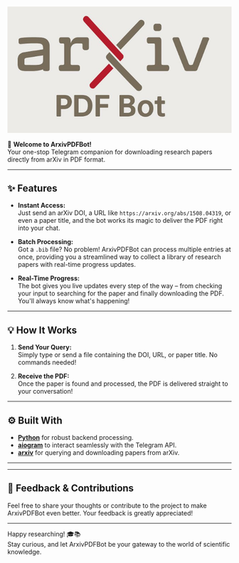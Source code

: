 <div align="center">
    <img src="banner.jpg">
</div>

🚀 **Welcome to ArxivPDFBot!**  
Your one-stop Telegram companion for downloading research papers directly from arXiv in PDF format.

---

## ✨ Features

- **Instant Access:**  
  Just send an arXiv DOI, a URL like `https://arxiv.org/abs/1508.04319`, or even a paper title, and the bot works its magic to deliver the PDF right into your chat.  

- **Batch Processing:**  
  Got a `.bib` file? No problem! ArxivPDFBot can process multiple entries at once, providing you a streamlined way to collect a library of research papers with real-time progress updates.

- **Real-Time Progress:**  
  The bot gives you live updates every step of the way – from checking your input to searching for the paper and finally downloading the PDF. You'll always know what's happening!
---

## 💡 How It Works

1. **Send Your Query:**  
   Simply type or send a file containing the DOI, URL, or paper title. No commands needed!

2. **Receive the PDF:**  
   Once the paper is found and processed, the PDF is delivered straight to your conversation!

---

## ⚙️ Built With

- **[Python](https://www.python.org/)** for robust backend processing.
- **[aiogram](https://docs.aiogram.dev/)** to interact seamlessly with the Telegram API.
- **[arxiv](https://pypi.org/project/arxiv/)** for querying and downloading papers from arXiv.

---

---

## 🙏 Feedback & Contributions

Feel free to share your thoughts or contribute to the project to make ArxivPDFBot even better. Your feedback is greatly appreciated!

---

Happy researching! 🎓📚  
Stay curious, and let ArxivPDFBot be your gateway to the world of scientific knowledge.